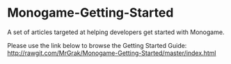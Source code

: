# Monogame-Getting-Started
A set of articles targeted at helping developers get started with Monogame.

Please use the link below to browse the Getting Started Guide: 
http://rawgit.com/MrGrak/Monogame-Getting-Started/master/index.html
